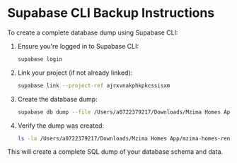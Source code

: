 # Supabase CLI Backup Instructions

To create a complete database dump using Supabase CLI:

1. Ensure you're logged in to Supabase CLI:
   ```bash
   supabase login
   ```

2. Link your project (if not already linked):
   ```bash
   supabase link --project-ref ajrxvnakphkpkcssisxm
   ```

3. Create the database dump:
   ```bash
   supabase db dump --file /Users/a0722379217/Downloads/Mzima Homes App/mzima-homes-rental-app/backups/database-backup-2025-08-27T10-04-38-896Z/supabase-dump.sql
   ```

4. Verify the dump was created:
   ```bash
   ls -la /Users/a0722379217/Downloads/Mzima Homes App/mzima-homes-rental-app/backups/database-backup-2025-08-27T10-04-38-896Z/supabase-dump.sql
   ```

This will create a complete SQL dump of your database schema and data.
